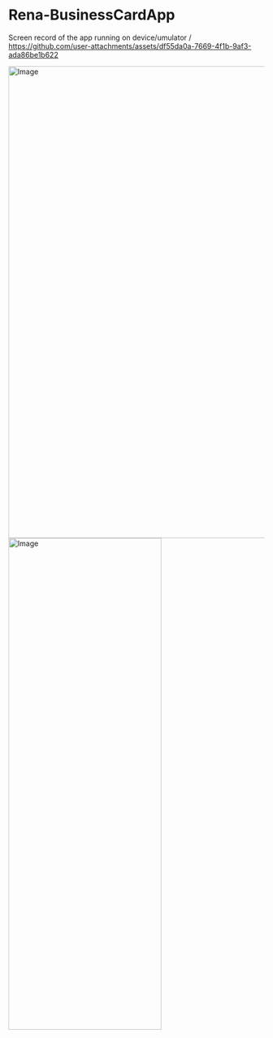 # Rena-BusinessCardApp
Screen record of the app running on device/umulator /
https://github.com/user-attachments/assets/df55da0a-7669-4f1b-9af3-ada86be1b622

<img width="557" height="928" alt="Image" src="https://github.com/user-attachments/assets/4d1b1366-7f98-46d6-b5bb-ee6fbc967336" />
<img width="301" height="967" alt="Image" src="https://github.com/user-attachments/assets/640bafb0-f4e1-46f3-b9ae-92c88c2d290f" />
